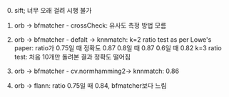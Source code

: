 0) sift;
너무 오래 걸려 시행 불가

1) orb -> bfmatcher - crossCheck:
유사도 측정 방법 모름

2) orb -> bfmatcher - defalt -> knnmatch:
k=2 ratio test as per Lowe's paper: 
ratio가 0.75일 때 정확도 0.87
0.8일 때 0.87
0.6일 때 0.82
k=3 ratio test:
처음 10개만 돌려본 결과 정확도 떨어짐

3) orb -> bfmatcher - cv.normhamming2-> knnmatch:
0.86

4) orb -> flann:
ratio 0.75일 때 0.84, 
bfmatcher보다 느림
